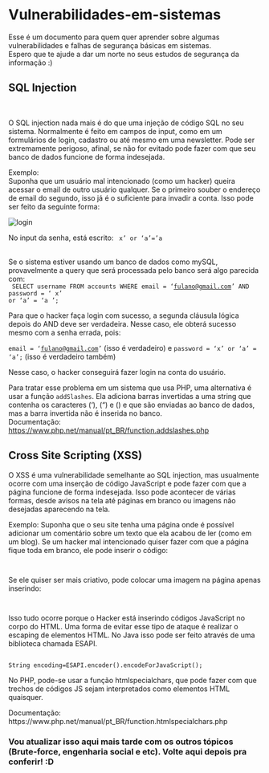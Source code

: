 # Vulnerabilidades-em-sistemas
Esse é um documento para quem quer aprender sobre algumas vulnerabilidades e falhas de segurança básicas em sistemas.
<br> Espero que te ajude a dar um norte no seus estudos de segurança da informação :)

<h2>SQL Injection</h2>
<br><p> O SQL injection nada mais é do que uma injeção de código SQL no seu sistema. Normalmente é feito em campos de input, como em um formulários de login, cadastro ou até mesmo em uma newsletter. Pode ser extremamente perigoso, afinal, se não for evitado pode fazer com que seu banco de dados funcione de forma indesejada.<p>

Exemplo:<br>
Suponha que um usuário mal intencionado (como um hacker) queira acessar o email de outro usuário qualquer. Se o primeiro souber o endereço de email do segundo, isso já é o suficiente para invadir a conta. Isso pode ser feito da seguinte forma: <br>

![login](https://user-images.githubusercontent.com/49666986/77588523-cc666a80-6ec8-11ea-807e-f0356618ecc2.jpg)

No input da senha, está escrito: 
<code>
x’ or ‘a’=’a  
</code>
<br>
Se o sistema estiver usando um banco de dados como mySQL, provavelmente a query que será processada pelo banco será algo parecida com:<br>
<code>
SELECT username FROM accounts WHERE email = ‘fulano@gmail.com’ AND password = ‘ x’ or ‘a’ = ‘a  ’;
</code>

<p>Para que o hacker faça login com sucesso, a segunda cláusula lógica depois do AND deve ser verdadeira. Nesse caso, ele obterá sucesso mesmo com a senha errada, pois:</p>

<code>email = ‘fulano@gmail.com’</code> (isso é verdadeiro) e <code>password = ‘x’ or ‘a’ = ‘a’;</code> (isso é verdadeiro também)<br>

Nesse caso, o hacker conseguirá fazer login na conta do usuário.<br>

Para tratar esse problema em um sistema que usa PHP, uma alternativa é usar a função <code>addSlashes</code>. Ela adiciona barras invertidas a uma string que contenha os caracteres (‘), (“) e (\)  e que são enviadas ao banco de dados, mas a barra invertida não é inserida no banco. <br>
Documentação: https://www.php.net/manual/pt_BR/function.addslashes.php

<h2>Cross Site Scripting (XSS)</h2>

<p>O XSS é uma vulnerabilidade semelhante ao SQL injection, mas usualmente ocorre com uma inserção de código JavaScript e pode fazer com que a página funcione de forma indesejada. Isso pode acontecer de várias formas, desde avisos na tela até páginas em branco ou imagens não desejadas aparecendo na tela.</p>
<p>
Exemplo: 
Suponha que o seu site tenha uma página onde é possível adicionar um comentário sobre um texto que ela acabou de ler (como em um blog). Se um hacker mal intencionado quiser fazer com que a página fique toda em branco, ele pode inserir o código: </p>
<code>
<script>
     document.body.innerHTML = “ ”;
</script></code>

Se ele quiser ser mais criativo, pode colocar uma imagem na página apenas inserindo:
<code>
<script>
     document.body.innerHTML = “ “;<br>
     var imagem = new Image ();<br>
     imagem.src = “[url da imagem]”;<br>
     document.body.appendChild(imagem);<br>
</script></code>
<p>
Isso tudo ocorre porque o Hacker está inserindo códigos JavaScript no corpo do HTML.
Uma forma de evitar esse tipo de ataque é realizar o escaping de elementos HTML. No Java isso pode ser feito através de uma biblioteca chamada ESAPI.</p>
<code>
String encoding=ESAPI.encoder().encodeForJavaScript();</code>
<p>
No PHP, pode-se usar a função htmlspecialchars, que pode fazer com que trechos de códigos JS sejam interpretados como elementos HTML quaisquer.</p>
<p>Documentação: https://www.php.net/manual/pt_BR/function.htmlspecialchars.php</p>


### Vou atualizar isso aqui mais tarde com os outros tópicos (Brute-force, engenharia social e etc). Volte aqui depois pra conferir! :D
